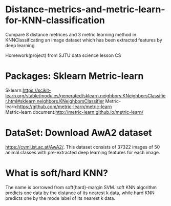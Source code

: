 # Distance-metrics-and-metric-learn-for-KNN-classification
Compare 8 distance metrices and 3 metric learning method in KNNClassificating an image dataset which has been extracted features by deep learning

Homework(project) from SJTU data science lesson CS

# Packages: Sklearn Metric-learn
Sklearn:https://scikit-learn.org/stable/modules/generated/sklearn.neighbors.KNeighborsClassifier.html#sklearn.neighbors.KNeighborsClassifier
Metric-learn:https://github.com/metric-learn/metric-learn   
Metric-learn document:http://metric-learn.github.io/metric-learn/

# DataSet: Download AwA2 dataset 
https://cvml.ist.ac.at/AwA2/. This dataset consists of 37322 images of 50 animal classes with pre-extracted deep
learning features for each image.

# What is soft/hard KNN?
The name is borrowed from soft(hard)-margin SVM. soft KNN algorithm predicts one data by the distance of its nearest k data, while hard KNN predicts one by the mode label of its nearest k data.
